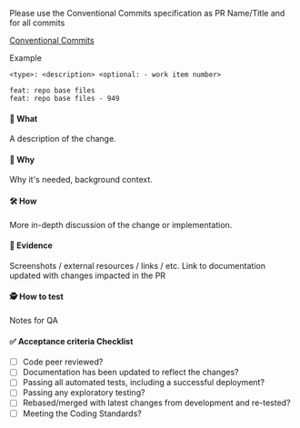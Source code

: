 Please use the Conventional Commits specification as PR Name/Title and for all commits

[Conventional Commits](https://www.conventionalcommits.org)

Example
```
<type>: <description> <optional: - work item number>

feat: repo base files
feat: repo base files - 949
```

#### 📲 What

A description of the change.

#### 🤔 Why
		
Why it's needed, background context.
		
#### 🛠 How
		
More in-depth discussion of the change or implementation.

#### 👀 Evidence
		
Screenshots / external resources / links / etc.
Link to documentation updated with changes impacted in the PR
		 
#### 🕵️ How to test

Notes for QA

#### ✅ Acceptance criteria Checklist

- [ ] Code peer reviewed?
- [ ] Documentation has been updated to reflect the changes?
- [ ] Passing all automated tests, including a successful deployment?
- [ ] Passing any exploratory testing?
- [ ] Rebased/merged with latest changes from development and re-tested?
- [ ] Meeting the Coding Standards?
